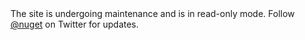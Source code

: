 ﻿<div class="banner-warning">The site is undergoing maintenance and is in read-only mode. Follow <a href="http://twitter.com/nuget">@nuget</a> on Twitter for updates.</div>
